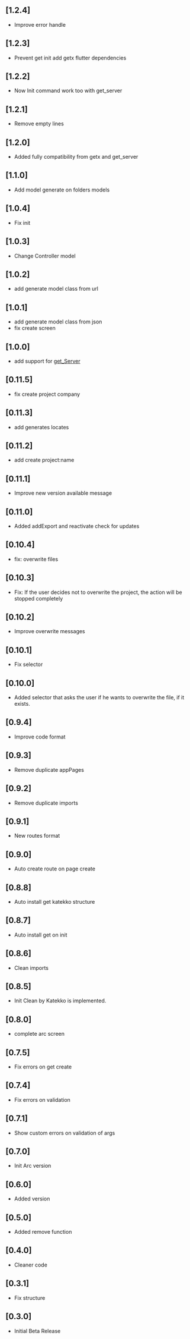 ## [1.2.4]
- Improve error handle

## [1.2.3]
- Prevent get init add getx flutter  dependencies

## [1.2.2]
- Now Init command work too with get_server

## [1.2.1]
- Remove empty lines

## [1.2.0]
- Added fully compatibility from getx and get_server

## [1.1.0]
- Add model generate on folders models

## [1.0.4]
- Fix init

## [1.0.3]
- Change Controller model

## [1.0.2]
- add generate model class from url

## [1.0.1]
- add generate model class from json
- fix create screen

## [1.0.0]
- add support for [get_Server](https://github.com/jonataslaw/get_server)

## [0.11.5]
- fix create project company

## [0.11.3]
- add generates locates

## [0.11.2]
- add create project:name

## [0.11.1]
- Improve new version available message

## [0.11.0]
- Added addExport and reactivate check for updates

## [0.10.4]
- fix: overwrite files

## [0.10.3]
- Fix: If the user decides not to overwrite the project, the action will be stopped completely

## [0.10.2]
- Improve overwrite messages

## [0.10.1]
- Fix selector 

## [0.10.0]
- Added selector that asks the user if he wants to overwrite the file, if it exists.

## [0.9.4]
- Improve code format

## [0.9.3]
- Remove duplicate appPages

## [0.9.2]
- Remove duplicate imports

## [0.9.1]
- New routes format

## [0.9.0]
- Auto create route on page create

## [0.8.8]
- Auto install get katekko structure

## [0.8.7]
- Auto install get on init

## [0.8.6]
- Clean imports

## [0.8.5]
- Init Clean by Katekko is implemented.

## [0.8.0]
- complete arc screen

## [0.7.5]
- Fix errors on get create

## [0.7.4]
- Fix errors on validation

## [0.7.1]
- Show custom errors on validation of args

## [0.7.0]
- Init Arc version

## [0.6.0]
- Added version

## [0.5.0]
- Added remove function

## [0.4.0]
- Cleaner code

## [0.3.1]
- Fix structure

## [0.3.0]
- Initial Beta Release